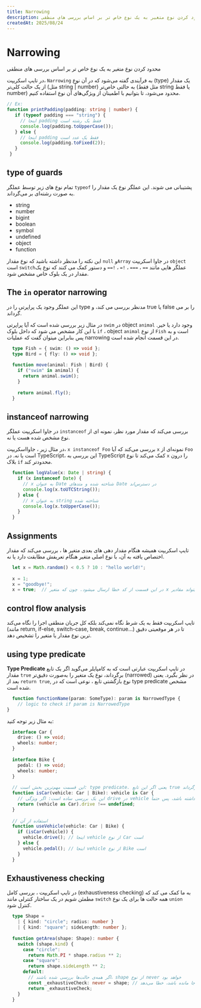 ```yaml
---
title: Narrowing
description: محدود کردن نوع متغیر به یک نوع خاص تر بر اساس بررسی های منطقی
createdAt: 2025/08/24
---
```

# Narrowing

محدود کردن نوع متغیر به یک نوع خاص تر بر اساس بررسی های منطقی

در تایپ اسکریپت، `Narrowing` به فرآیندی گفته می‌شود که در آن نوع (type) یک مقدار از یک حالت کلی‌تر (مثل string | number) به حالتی خاص‌تر (مثل فقط string یا فقط number) محدود می‌شود، تا بتوانیم با اطمینان از ویژگی‌های آن نوع استفاده کنیم.

```ts
// Ex:
function printPadding(padding: string | number) {
   if (typeof padding === "string") {
     // اینجا padding فقط یک رشته است
     console.log(padding.toUpperCase());
   } else {
     // اینجا padding فقط یک عدد است
     console.log(padding.toFixed(2));
   }
 }
```

## type of guards
تمام نوع های زیر توسط عملگر `typeof` پشتیبانی می شوند. این عملگر نوع یک مقدار را به صورت رشته‌ای بر می‌گرداند.

-   string
-   number
-   bigint
-   boolean
-   symbol
-   undefined
-   object
-   function
    
این نکته را مدنظر داشته باشید که نوع مقدار `null` و`Array` در جاوا اسکریپت `object` است
`switch`عملگر هایی مانند `==` ، `===` ، `!=` ، `!==` و دستور کمک می کنند که نوع یک مقدار در یک بلوک خاص مشخص شود.

## The  `in`  operator narrowing
این عملگر وجود یک پراپرتی را در type مدنظر بررسی می کند، و true یا false را بر می گرداند.

در مثال زیر بررسی شده است که آیا پراپرتی `swim` در object `animal` وجود دارد یا خیر. با این کار مشخص می شود که داخل بلوک `if` ، object `animal` از نوع `Fish` است و به پس بنابراین میتوان گفت که عملیات narrowing در این قسمت انجام شده است.

```typescript
  type Fish = { swim: () => void };
  type Bird = { fly: () => void };
   
  function move(animal: Fish | Bird) {
    if ("swim" in animal) {
      return animal.swim();
    }
   
    return animal.fly();
  }
```

## instanceof narrowing
 در جاوا اسکریپت عملگر `instanceof` بررسی می‌کند که مقدار مورد نظر، نمونه ای از نوع مشخص شده هست یا نه.
 
  در مثال زیر ، جاوااسکریپت، `x instanceof Foo` بررسی می‌کند که آیا `x` نمونه‌ای از `Foo` است یا نه. در TypeScript، این بررسی به TypeScript کمک می‌کند تا نوع `x` را درون بلاک `if` محدودتر کند.

```typescript
  function logValue(x: Date | string) {
    if (x instanceof Date) {
      // x به عنوان Date شناخته شده و متدهای Date در دسترس‌اند
      console.log(x.toUTCString());
    } else {
      // x به عنوان string شناخته شده
      console.log(x.toUpperCase());
    }
  }
```

## Assignments
تایپ اسکریپت همیشه هنگام مقدار دهی های بعدی متغیر ها ، بررسی می‌کند که مقدار اختصاص یافته به آن، با نوع اصلی متغیر هنگام تعریفش مطابقت دارد یا نه.

```typescript
  let x = Math.random() < 0.5 ? 10 : "hello world!";
  
  x = 1;
  x = "goodbye!";
  x = true;  // در این قسمت از کد خطا ارسال میشود. چون که متغیر x فقط میتواند مقادیر number و string را قبول کند
```

## control flow analysis
تایپ اسکریپت فقط به یک شرط نگاه نمی‌کند بلکه کل جریان منطقی اجرا را نگاه می‌کند (مانند return, if-else, switch-case, break, continue...) تا در هر موقعیتی دقیق ترین نوع مقدار یا متغیر را تشخیص دهد.

## using type predicate
**Type Predicate** در تایپ اسکریپت عبارتی است که به کامپایلر می‌گوید اگر یک تابع مقدار `true` برگرداند، نوع یک متغیر را به‌صورت دقیق‌تر (narrowed) در نظر بگیرد. یعنی بعد از `return true`, نوع بازگشتی تابع  ، نوعی است که در type predicate مشخص شده است.

```typescript
  function functionName(param: SomeType): param is NarrowedType {
    // logic to check if param is NarrowedType
}
```

به مثال زیر توجه کنید:

```typescript
  interface Car {
    drive: () => void;
    wheels: number;
  }
  
  interface Bike {
    pedal: () => void;
    wheels: number;
  }
  
  // این قسمت مهم‌ترین بخش است: type predicate. یعنی اگر این تابع true برگرداند، TypeScript می‌فهمد که vehicle از نوع Car است.
  function isCar(vehicle: Car | Bike): vehicle is Car {
    // این یک بررسی ساده است: اگر ویژگی drive در vehicle وجود داشته باشد، پس حتماً vehicle از نوع Car است. چون فقط Car این ویژگی را دارد.
    return (vehicle as Car).drive !== undefined;
  }
  
  // استفاده از آن
  function useVehicle(vehicle: Car | Bike) {
    if (isCar(vehicle)) {
      vehicle.drive(); // اینجا vehicle از نوع Car است
    } else {
      vehicle.pedal(); // اینجا vehicle از نوع Bike است
    }
  }
```

## Exhaustiveness checking
در تایپ اسکریپت ، بررسی کامل (exhaustiveness checking) به ما کمک می کند که مطمئن شویم در یک ساختار کنترلی مانند `switch` همه حالت ها برای یک نوع `union` کنترل شود.

```typescript
  type Shape = 
    | { kind: "circle"; radius: number }
    | { kind: "square"; sideLength: number };
  
  function getArea(shape: Shape): number {
    switch (shape.kind) {
      case "circle":
        return Math.PI * shape.radius ** 2;
      case "square":
        return shape.sideLength ** 2;
      default:
        // اگر همه‌ی حالت‌ها بررسی شده باشند، shape از نوع never خواهد بود
        const _exhaustiveCheck: never = shape; // اگر حتی یک حالت جا مانده باشد، خطا می‌دهد
        return _exhaustiveCheck;
    }
  }
```

